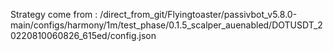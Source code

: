 Strategy come from : /direct_from_git/Flyingtoaster/passivbot_v5.8.0-main/configs/harmony/1m/test_phase/0.1.5_scalper_auenabled/DOTUSDT_20220810060826_615ed/config.json
